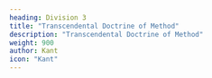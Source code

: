 ```yaml
---
heading: Division 3
title: "Transcendental Doctrine of Method"
description: "Transcendental Doctrine of Method"
weight: 900
author: Kant
icon: "Kant"
---
```

